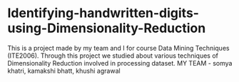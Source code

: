 # Identifying-handwritten-digits-using-Dimensionality-Reduction
This is a project made by my team and I for course Data Mining Techniques (ITE2006). Through this project we studied about various techniques of Dimensionality Reduction involved in processing dataset.  MY TEAM - somya khatri, kamakshi bhatt, khushi agrawal
